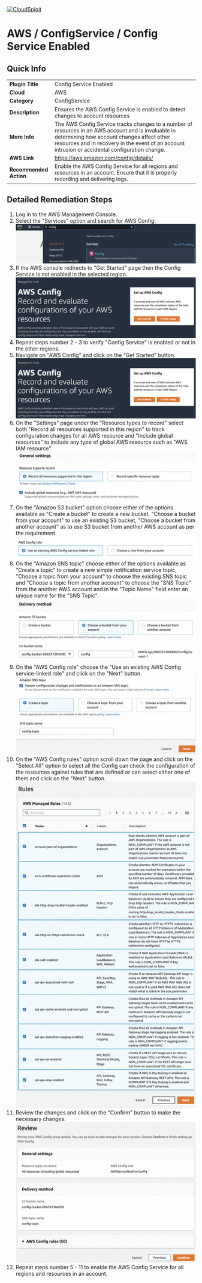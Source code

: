 [![CloudSploit](https://cloudsploit.com/img/logo-new-big-text-100.png "CloudSploit")](https://cloudsploit.com)

# AWS / ConfigService / Config Service Enabled

## Quick Info

| | |
|-|-|
| **Plugin Title** | Config Service Enabled |
| **Cloud** | AWS |
| **Category** | ConfigService |
| **Description** | Ensures the AWS Config Service is enabled to detect changes to account resources |
| **More Info** | The AWS Config Service tracks changes to a number of resources in an AWS account and is invaluable in determining how account changes affect other resources and in recovery in the event of an account intrusion or accidental configuration change. |
| **AWS Link** | https://aws.amazon.com/config/details/ |
| **Recommended Action** | Enable the AWS Config Service for all regions and resources in an account. Ensure that it is properly recording and delivering logs. |

## Detailed Remediation Steps
1. Log in to the AWS Management Console.
2. Select the "Services" option and search for AWS Config. </br> <img src="/resources/aws/configservice/config-service-enabled/step2.png"/>
3. If the AWS console redirects to "Get Started" page then the Config Service is not enabled in the selected region. </br> <img src="/resources/aws/configservice/config-service-enabled/step3.png"/>
4. Repeat steps number 2 - 3 to verify "Config Service" is enabled or not in the other regions. </br>
5. Navigate on "AWS Config" and click on the "Get Started" button. </br> <img src="/resources/aws/configservice/config-service-enabled/step5.png"/>
6. On the "Settings" page under the "Resource types to record" select both "Record all resources supported in this region" to track configuration changes for all AWS resource and "Include global resources" to include any type of global AWS resource such as "AWS IAM resource".</br> <img src="/resources/aws/configservice/config-service-enabled/step6.png"/>
7. On the "Amazon S3 bucket" option choose either of the options available as "Create a bucket" to create a new bucket, "Choose a bucket from your account" to use an existing S3 bucket, "Choose a bucket from another account" as to use S3 bucket from another AWS account as per the requirement.</br> <img src="/resources/aws/configservice/config-service-enabled/step7.png"/>
8. On the "Amazon SNS topic" choose either of the options available as "Create a topic" to create a new simple notification service topic, "Choose a topic from your account" to choose the existing SNS topic and "Choose a topic from another account" to choose the "SNS Topic" from the another AWS account and in the "Topic Name" field enter an unique name for the "SNS Topic". </br> <img src="/resources/aws/configservice/config-service-enabled/step8.png"/>
9. On the "AWS Config role" choose the "Use an existing AWS Config service-linked role" and click on the "Next" button.</br> <img src="/resources/aws/configservice/config-service-enabled/step9.png"/>
10. On the "AWS Config rules" option scroll down the page and click on the "Select All" option to select all the Config can check the configuration of the resources against rules that are defined or can select either one of them and click on the "Next" button. </br> <img src="/resources/aws/configservice/config-service-enabled/step10.png"/>
11. Review the changes and click on the "Confirm" button to make the necessary changes. </br> <img src="/resources/aws/configservice/config-service-enabled/step11.png"/>
12. Repeat steps number 5 - 11 to enable the AWS Config Service for all regions and resources in an account.
